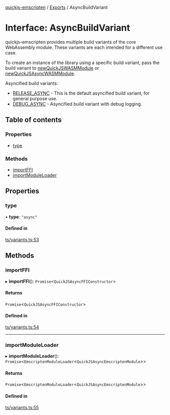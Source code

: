 [quickjs-emscripten](../README.md) / [Exports](../modules.md) / AsyncBuildVariant

# Interface: AsyncBuildVariant

quickjs-emscripten provides multiple build variants of the core WebAssembly
module. These variants are each intended for a different use case.

To create an instance of the library using a specific build variant, pass the
build variant to [newQuickJSWASMModule](../modules.md#newquickjswasmmodule) or [newQuickJSAsyncWASMModule](../modules.md#newquickjsasyncwasmmodule).

Asyncified build variants:

- [RELEASE_ASYNC](../modules.md#release_async) - This is the default asyncified build variant, for general purpose use.
- [DEBUG_ASYNC](../modules.md#debug_async) - Asyncified build variant with debug logging.

## Table of contents

### Properties

- [type](AsyncBuildVariant.md#type)

### Methods

- [importFFI](AsyncBuildVariant.md#importffi)
- [importModuleLoader](AsyncBuildVariant.md#importmoduleloader)

## Properties

### type

• **type**: ``"async"``

#### Defined in

[ts/variants.ts:53](https://github.com/justjake/quickjs-emscripten/blob/master/ts/variants.ts#L53)

## Methods

### importFFI

▸ **importFFI**(): `Promise`<`QuickJSAsyncFFIConstructor`\>

#### Returns

`Promise`<`QuickJSAsyncFFIConstructor`\>

#### Defined in

[ts/variants.ts:54](https://github.com/justjake/quickjs-emscripten/blob/master/ts/variants.ts#L54)

___

### importModuleLoader

▸ **importModuleLoader**(): `Promise`<`EmscriptenModuleLoader`<`QuickJSAsyncEmscriptenModule`\>\>

#### Returns

`Promise`<`EmscriptenModuleLoader`<`QuickJSAsyncEmscriptenModule`\>\>

#### Defined in

[ts/variants.ts:55](https://github.com/justjake/quickjs-emscripten/blob/master/ts/variants.ts#L55)
